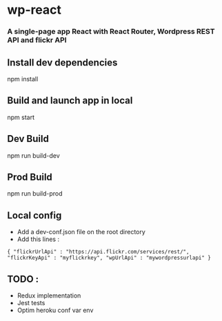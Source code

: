# wp-react
### A single-page app React with React Router, Wordpress REST API and flickr API

## Install dev dependencies
npm install

## Build and launch app in local
npm start

## Dev Build
npm run build-dev

## Prod Build
npm run build-prod

## Local config
* Add a dev-conf.json file on the root directory
* Add this lines :

`{
    "flickrUrlApi" : "https://api.flickr.com/services/rest/",
    "flickrKeyApi" : "myflickrkey",
    "wpUrlApi" : "mywordpressurlapi"
}`

## TODO :
* Redux implementation
* Jest tests
* Optim heroku conf var env
